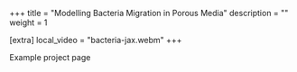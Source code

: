 +++
title = "Modelling Bacteria Migration in Porous Media"
description = ""
weight = 1

[extra]
local_video = "bacteria-jax.webm"
+++

Example project page
